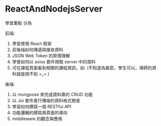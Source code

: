 # ReactAndNodejsServer
學習重點 分為

前端:
1. 學習使用 React 框架
2. 前後端如何傳遞與接收資料
3. JSON Web Token 的原理理解
4. 學會如何以 axios 套件撈取 server 中的資料
5. 可在課程頁面看到相關的課程資訊，如:
     (不知道為甚麼，學生可以，導師的資料就是撈不到 =_= )

後端:
1. 以 mongoose 來完成資料庫的 CRUD 功能
2. 以 Joi 套件進行傳端的資料格式檢查
3. 學習如何撰寫一個 RESTful API
4. 功能邏輯的撰寫與頁面的導向
5. middleware 的觀念與應用
